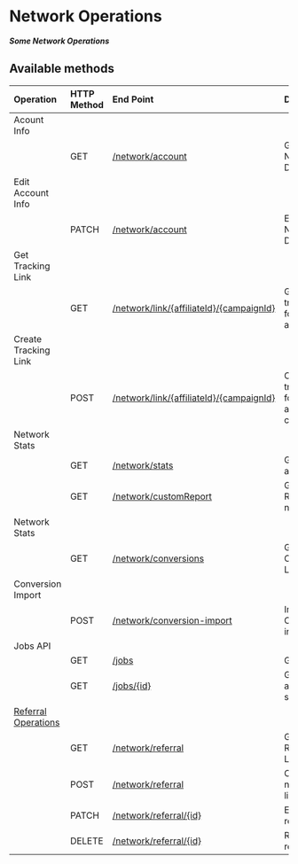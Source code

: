 # Network Operations

_**Some Network Operations**_

## **Available methods**

| Operation | HTTP Method | End Point | Description |
| :--- | :--- | :--- | :--- |
| Acount Info |  |  |  |
|  | GET | [/network/account](account.md) | Get Network Details |
| Edit Account Info |  |  |  |
|  | PATCH | [/network/account](account.md) | Edit Network Details |
| Get Tracking Link |  |  |  |
|  | GET | [/network/link/{affiliateId}/{campaignId}](tracking-link-1.md) | Get the tracking link for an affiliate |
| Create Tracking Link |  |  |  |
|  | POST | [/network/link/{affiliateId}/{campaignId}](tracking-link-1.md) | Create a tracking link for an affiliate for a campaign |
| Network Stats |  |  |  |
|  | GET | [/network/stats](stats.md) | Get Stats for a Network |
|  | GET | [/network/customReport](custom-report.md) | Get Custom Report for a network |
| Network Stats |  |  |  |
|  | GET | [/network/conversions](conversions.md) | Get Conversion Logs |
| Conversion Import |  |  |  |
|  | POST | [/network/conversion-import](conversion-import.md) | Importing Conversions in Trackier |
| Jobs API |  |  |  |
|  | GET | [/jobs](jobs.md) | Get All Jobs |
|  | GET | [/jobs/{id}](jobs.md) | Get Info about a single job |
| [Referral Operations](referral/) |  |  |  |
|  | GET | [/network/referral](referral/read.md) | Get all the Referral Links |
|  | POST | [/network/referral](referral/create.md) | Create a new referral link |
|  | PATCH | [/network/referral/{id}](referral/edit.md) | Edit a referral link |
|  | DELETE | [/network/referral/{id}](referral/delete.md) | Remove a referral link |

